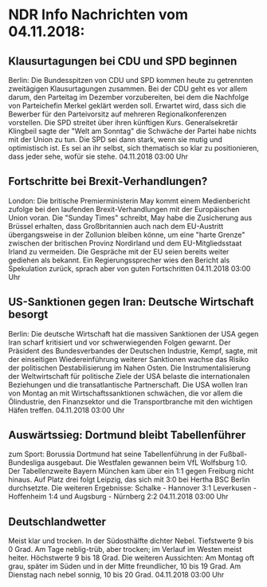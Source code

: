 # NDR Info Nachrichten vom 04.11.2018:


## Klausurtagungen bei CDU und SPD beginnen
Berlin: Die Bundesspitzen von CDU und SPD kommen heute zu getrennten zweitägigen Klausurtagungen zusammen. Bei der CDU geht es vor allem darum, den Parteitag im Dezember vorzubereiten, bei dem die Nachfolge von Parteichefin Merkel geklärt werden soll. Erwartet wird, dass sich die Bewerber für den Parteivorsitz auf mehreren Regionalkonferenzen vorstellen. Die SPD streitet über ihren künftigen Kurs. Generalsekretär Klingbeil sagte der "Welt am Sonntag" die Schwäche der Partei habe nichts mit der Union zu tun. Die SPD sei dann stark, wenn sie mutig und optimistisch ist. Es sei an ihr selbst, sich thematisch so klar zu positionieren, dass jeder sehe, wofür sie stehe. 04.11.2018 03:00 Uhr 

## Fortschritte bei Brexit-Verhandlungen?
London: Die britische Premierministerin May kommt einem Medienbericht zufolge bei den laufenden Brexit-Verhandlungen mit der Europäischen Union  voran. Die "Sunday Times" schreibt, May habe die Zusicherung aus Brüssel erhalten, dass Großbritannien auch nach dem EU-Austritt übergangsweise in der Zollunion bleiben könne, um eine "harte Grenze" zwischen der britischen Provinz Nordirland und dem EU-Mitgliedsstaat Irland zu vermeiden. Die Gespräche mit der EU seien bereits weiter gediehen als bekannt. Ein Regierungssprecher wies den Bericht als Spekulation zurück, sprach aber von guten Fortschritten 04.11.2018 03:00 Uhr 

## US-Sanktionen gegen Iran: Deutsche Wirtschaft besorgt
Berlin: Die deutsche Wirtschaft hat die massiven Sanktionen der USA gegen Iran scharf kritisiert und vor schwerwiegenden  Folgen gewarnt. Der Präsident des Bundesverbandes der Deutschen Industrie, Kempf, sagte, mit der einseitigen Wiedereinführung weiterer Sanktionen wachse das Risiko der politischen Destabilisierung im Nahen Osten. Die Instrumentalisierung der Weltwirtschaft für politische Ziele der USA belaste die internationalen Beziehungen und die transatlantische Partnerschaft. Die USA wollen Iran von Montag an mit Wirtschaftssanktionen schwächen, die vor allem die Ölindustrie, den Finanzsektor und die Transportbranche mit den wichtigen Häfen treffen. 04.11.2018 03:00 Uhr 

## Auswärtssieg: Dortmund bleibt Tabellenführer
zum Sport:  	Borussia Dortmund hat seine Tabellenführung in der Fußball-Bundesliga ausgebaut. Die Westfalen gewannen beim VfL Wolfsburg 1:0. Der Tabellenzweite Bayern München kam über ein 1:1 gegen Freiburg nicht hinaus. Auf Platz drei folgt Leipzig, das sich mit 3:0 bei Hertha BSC Berlin durchsetzte. Die weiteren Ergebnisse:
Schalke - Hannover 3:1
Leverkusen - Hoffenheim 1:4
und
Augsburg - Nürnberg 2:2 04.11.2018 03:00 Uhr 

## Deutschlandwetter
Meist klar und trocken. In der Südosthälfte dichter Nebel. Tiefstwerte 9 bis 0 Grad. Am Tage neblig-trüb, aber trocken; im Verlauf im Westen meist heiter. Höchstwerte 9 bis 18 Grad. Die weiteren Aussichten: Am Montag oft grau, später im Süden und in der Mitte freundlicher, 10 bis 19 Grad. Am Dienstag nach nebel sonnig, 10 bis 20 Grad. 04.11.2018 03:00 Uhr 
